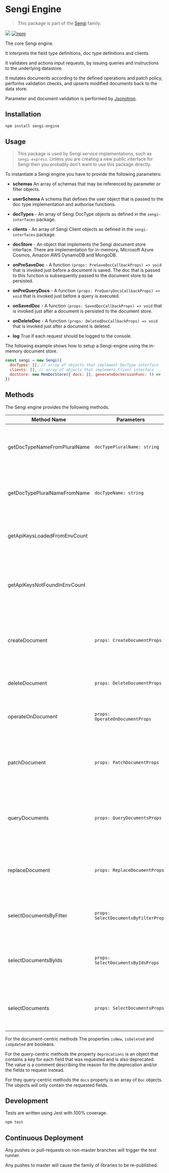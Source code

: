 # Sengi Engine
 
> This package is part of the [Sengi](https://github.com/karlhulme/sengi) family.

![](https://github.com/karlhulme/sengi/workflows/CD/badge.svg)
[![npm](https://img.shields.io/npm/v/sengi-engine.svg)](https://www.npmjs.com/package/sengi-engine)

The core Sengi engine.

It interprets the field type definitions, doc type definitions and clients.

It validates and actions input requests, by issuing queries and instructions to the underlying datastore.

It mutates documents according to the defined operations and patch policy, performs validation checks, and upserts modified documents back to the data store.

Parameter and document validation is performed by [Jsonotron](https://github.com/karlhulme/jsonotron).


## Installation

```bash
npm install sengi-engine
```


## Usage

> This package is used by Sengi service implementations, such as `sengi-express`.  Unless you are creating a new public interface for Sengi then you probably don't want to use this package directly.

To instantiate a Sengi engine you have to provide the following parameters:

* **schemas** An array of schemas that may be referenced by parameter or filter objects.

* **userSchema** A schema that defines the user object that is passed to the doc type implementation and authorise functions.

* **docTypes** - An array of Sengi DocType objects as defined in the `sengi-interfaces` package.

* **clients** - An array of Sengi Client objects as defined in the `sengi-interfaces` package.

* **docStore** - An object that implements the Sengi document store interface.  There are implementation for in-memory, Microsoft Azure Cosmos, Amazon AWS DynamoDB and MongoDB.

* **onPreSaveDoc** - A function `(props: PreSaveDocCallbackProps) => void` that is invoked just before a document is saved.  The doc that is passed to this function is subsequently passed to the document store to be persisted.

* **onPreQueryDocs** - A function `(props: PreQueryDocsCallbackProps) => void` that is invoked just before a query is executed.

* **onSavedDoc** - A function `(props: SavedDocCallbackProps) => void` that is invoked just after a document is persisted to the document store.

* **onDeleteDoc** - A function `(props: DeletedDocCallbackProps) => void` that is invoked just after a document is deleted.

* **log** True if each request should be logged to the console.

The following example shows how to setup a Sengi-engine using the in-memory document store.

```javascript
const sengi = new Sengi({
  docTypes: [], // array of objects that implement DocType interface
  clients: [], // array of objects that implement Client interface
  docStore: new MemDocStore({ docs: [], generateDocVersionFunc: () => 'xxxx' })
})
```

## Methods

The Sengi engine provides the following methods.

Method Name | Parameters | Description
---|---|---
getDocTypeNameFromPluralName | `docTypePluralName: string` | Returns the singular doc type name for the given plural name, or null if not found.
getDocTypePluralNameFromName | `docTypeName: string` | Returns the plural doc type name for the given singular name, or null if not found.
getApiKeysLoadedFromEnvCount | | Returns the number of api keys loaded from environment variables.
getApiKeysNotFoundInEnvCount | | Returns the number of api keys that were dropped because they referenced unknown environment variables.
createDocument | `props: CreateDocumentProps` | Creates a new document using a doc type constructor.  Returns `{ isNew }`.
deleteDocument | `props: DeleteDocumentProps` | Deletes an existing document.  Returns `{ isDeleted }`.
operateOnDocument | `props: OperateOnDocumentProps` | Operates on an existing document.  Returns `{ isUpdated }`.
patchDocument | `props: PatchDocumentProps` | Patches an existing document with a merge patch.  Use null to delete fields.  Returns `{ isUpdated }`.
queryDocuments | `props: QueryDocumentsProps` | Executes a query across a set of documents, typically an aggregate like sum or max.
replaceDocument | `props: ReplaceDocumentProps` | Replaces (or inserts) a document, without using the doc type constructor.  Returns `{ isNew }`.
selectDocumentsByFilter | `props: SelectDocumentsByFilterProps` | Selects a set of documents using a filter.  Returns `{ deprecations, docs }`.
selectDocumentsByIds | `props: SelectDocumentsByIdsProps` | Selects a set of documents using an array of document ids.  Returns `{ deprecations, docs }`.
selectDocuments | `props: SelectDocumentsProps` | Selects all documents of a specified doc type.  Returns `{ deprecations, docs }`.

For the document-centric methods The properties `isNew`, `isDeleted` and `isUpdated` are booleans.

For the query-centric methods the property `deprecations` is an object that contains a key for each field that was requested and is also deprecated.  The value is a comment describing the reason for the deprecation and/or the fields to request instead.

For they query-centric methods the `docs` property is an array of `Doc` objects.  The objects will only contain the requested fields.

## Development

Tests are written using Jest with 100% coverage.

```bash
npm test
```


## Continuous Deployment

Any pushes or pull-requests on non-master branches will trigger the test runner.

Any pushes to master will cause the family of libraries to be re-published.
